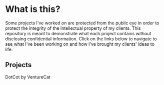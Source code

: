 # What is this?

Some projects I've worked on are protected from the public eye in order to protect the integrity of the intellectual property of my clients. This repository is meant to demonstrate what each project contains without disclosing confidential information. Click on the links below to navigate to see what I've been working on and how I've brought my clients' ideas to life.
## Projects

DotCot by VentureCat
